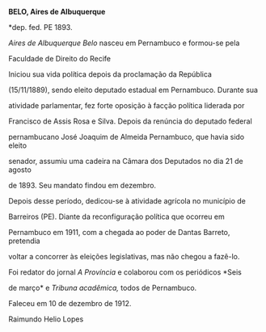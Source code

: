 **BELO, Aires de Albuquerque**



\*dep. fed. PE 1893.



*Aires de Albuquerque Belo* nasceu em Pernambuco e formou-se pela

Faculdade de Direito do Recife



Iniciou sua vida política depois da proclamação da República

(15/11/1889), sendo eleito deputado estadual em Pernambuco. Durante sua

atividade parlamentar, fez forte oposição à facção política liderada por

Francisco de Assis Rosa e Silva. Depois da renúncia do deputado federal

pernambucano José Joaquim de Almeida Pernambuco, que havia sido eleito

senador, assumiu uma cadeira na Câmara dos Deputados no dia 21 de agosto

de 1893. Seu mandato findou em dezembro.



Depois desse período, dedicou-se à atividade agrícola no município de

Barreiros (PE). Diante da reconfiguração política que ocorreu em

Pernambuco em 1911, com a chegada ao poder de Dantas Barreto, pretendia

voltar a concorrer às eleições legislativas, mas não chegou a fazê-lo.



Foi redator do jornal *A Província* e colaborou com os periódicos *Seis

de março* e *Tribuna acadêmica,* todos de Pernambuco.



Faleceu em 10 de dezembro de 1912.



Raimundo Helio Lopes



